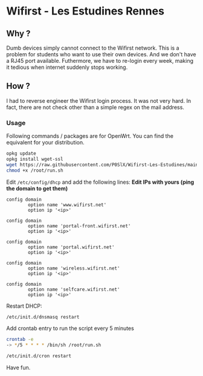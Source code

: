 # Wifirst - Les Estudines Rennes

## Why ?
Dumb devices simply cannot connect to the Wifirst network. This is a problem for students who want to use their own devices.
And we don't have a RJ45 port available.
Futhermore, we have to re-login every week, making it tedious when internet suddenly stops working.

## How ?
I had to reverse engineer the Wifirst login process. It was not very hard. In fact, there are not check other than a simple regex on the mail address.

### Usage
Following commands / packages are for OpenWrt. You can find the equivalent for your distribution.

```sh
opkg update
opkg install wget-ssl
wget https://raw.githubusercontent.com/P0SlX/Wifirst-Les-Estudines/main/run.sh -O /root/run.sh
chmod +x /root/run.sh
```

Edit `/etc/config/dhcp` and add the following lines:
**Edit IPs with yours (ping the domain to get them)**
```
config domain
        option name 'www.wifirst.net'
        option ip '<ip>'

config domain
        option name 'portal-front.wifirst.net'
        option ip '<ip>'

config domain
        option name 'portal.wifirst.net'
        option ip '<ip>'

config domain
        option name 'wireless.wifirst.net'
        option ip '<ip>'

config domain
        option name 'selfcare.wifirst.net'
        option ip '<ip>'
```

Restart DHCP:
```sh
/etc/init.d/dnsmasq restart
```

Add crontab entry to run the script every 5 minutes
```sh
crontab -e 
-> */5 * * * * /bin/sh /root/run.sh

/etc/init.d/cron restart
```

Have fun.